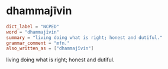 # dhammajīvin

``` toml
dict_label = "NCPED"
word = "dhammajīvin"
summary = "living doing what is right; honest and dutiful."
grammar_comment = "mfn."
also_written_as = ["dhammajīvin"]
```

living doing what is right; honest and dutiful.

